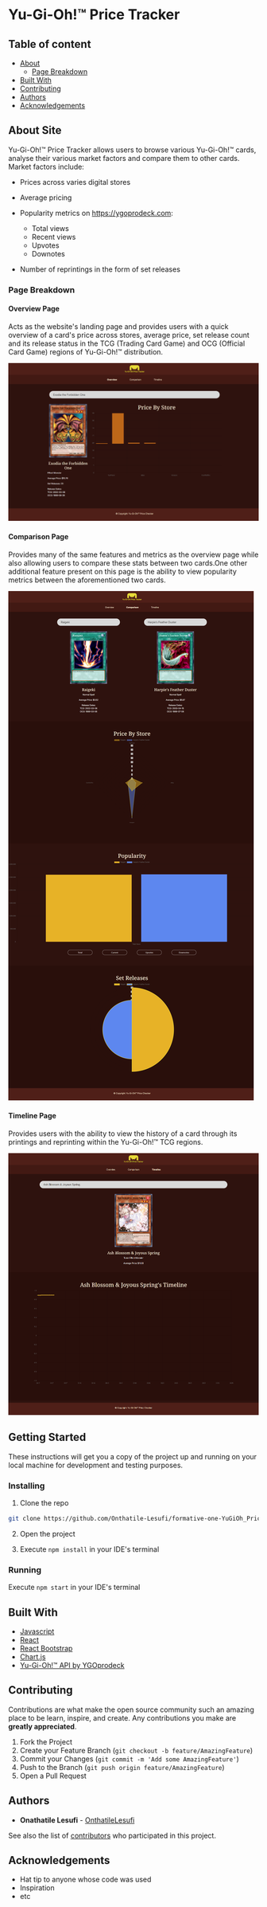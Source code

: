 <!-- ![Logo](/src/assets/images/Logo.svg) -->
# Yu-Gi-Oh!&trade; Price Tracker


## Table of content

- [About](#about-site)
    - [Page Breakdown](#page-breakdown)
- [Built With](#built-with)
- [Contributing](#contributing)
- [Authors](#authors)
- [Acknowledgements](#acknowledgements)


## About Site

Yu-Gi-Oh!&trade; Price Tracker allows users to browse various Yu-Gi-Oh!&trade; cards, analyse their various market factors and compare them to other cards. Market factors include: 
- Prices across varies digital stores
- Average pricing
- Popularity metrics on https://ygoprodeck.com:
    - Total views
    - Recent views
    - Upvotes
    - Downotes

- Number of reprintings in the form of set releases

### Page Breakdown

#### Overview Page

Acts as the website's landing page and provides users with a quick overview of a card's price across stores, average price, set release count and its release status in the TCG (Trading Card Game) and OCG (Official Card Game) regions of Yu-Gi-Oh!&trade; distribution.

![Overview Page](/src/assets/screenshots/Home%20Page.png)

#### Comparison Page

Provides many of the same features and metrics as the overview page while also allowing users to compare these stats between two cards.One other additional feature present on this page is the ability to view popularity metrics between the aforementioned two cards.

![Comparison Page](/src/assets/screenshots/Comparison%20Page.png)

#### Timeline Page

Provides users with the ability to view the history of a card through its printings and reprinting within the Yu-Gi-Oh!&trade; TCG regions.

![Home Page](/src/assets/screenshots/Timeline%20Page.png)

## Getting Started

These instructions will get you a copy of the project up and running on your local machine for development and testing purposes.

### Installing

1. Clone the repo
```sh
git clone https://github.com/Onthatile-Lesufi/formative-one-YuGiOh_Price_Tracker.git
```
2. Open the project 

3. Execute `npm install` in your IDE's terminal


### Running

Execute `npm start` in your IDE's terminal

## Built With

* [Javascript](https://developer.mozilla.org/en-US/docs/Web/JavaScript)
* [React](https://react.dev)
* [React Bootstrap](https://react-bootstrap.netlify.app)
* [Chart.js](https://www.chartjs.org)
* [Yu-Gi-Oh!&trade; API by YGOprodeck](https://ygoprodeck.com/api-guide/)

## Contributing

Contributions are what make the open source community such an amazing place to be learn, inspire, and create. Any contributions you make are **greatly appreciated**.

1. Fork the Project
2. Create your Feature Branch (`git checkout -b feature/AmazingFeature`)
3. Commit your Changes (`git commit -m 'Add some AmazingFeature'`)
4. Push to the Branch (`git push origin feature/AmazingFeature`)
5. Open a Pull Request

## Authors

* **Onathatile Lesufi** - [OnthatileLesufi](https://github.com/Onthatile-Lesufi)

See also the list of [contributors](https://github.com/Onthatile-Lesufi/DV100_T3_Final/graphs/contributors) who participated in this project.

## Acknowledgements

* Hat tip to anyone whose code was used
* Inspiration
* etc